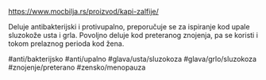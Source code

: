 https://www.mocbilja.rs/proizvod/kapi-zalfije/

Deluje antibakterijski i protivupalno, preporučuje se za ispiranje kod upale sluzokože usta i grla. Povoljno deluje kod preteranog znojenja, pa se koristi i tokom prelaznog perioda kod žena.

#anti/bakterijsko #anti/upalno #glava/usta/sluzokoza #glava/grlo/sluzokoza #znojenje/preterano #zensko/menopauza 
